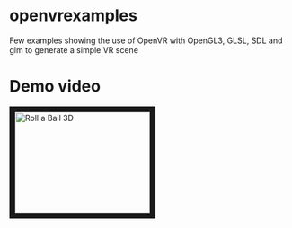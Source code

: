 # openvrexamples
Few examples showing the use of OpenVR with OpenGL3, GLSL, SDL and glm to generate a simple VR scene

# Demo video
<a target="_blank" href="http://www.youtube.com/watch?v=3EJ7-KYZUp0"><img src="http://img.youtube.com/vi/3EJ7-KYZUp0/0.jpg" alt="Roll a Ball 3D" width="240" height="180" border="10" /></a>
